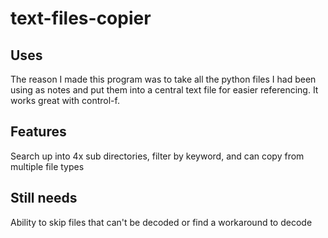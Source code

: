 # text-files-copier

## Uses
The reason I made this program was to take all the python files I had been using as notes and put them into a central text file for easier referencing. It works great with control-f. 

## Features
Search up into 4x sub directories,
filter by keyword, and
can copy from multiple file types

## Still needs
Ability to skip files that can't be decoded or find a workaround to decode





